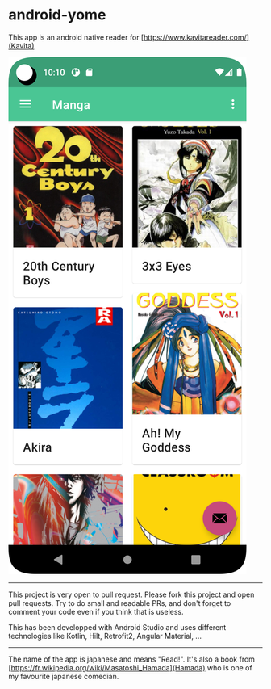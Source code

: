 # android-yome

This app is an android native reader for [https://www.kavitareader.com/](Kavita)

![](screenshot.png)

-----

This project is very open to pull request. Please fork this project and open pull requests.
Try to do small and readable PRs, and don't forget to comment your code even if you think that is useless.

This has been developped with Android Studio and uses different technologies like Kotlin, Hilt, Retrofit2, Angular Material, ...

-----

The name of the app is japanese and means "Read!".
It's also a book from [https://fr.wikipedia.org/wiki/Masatoshi_Hamada](Hamada) who is one of my favourite japanese comedian.
